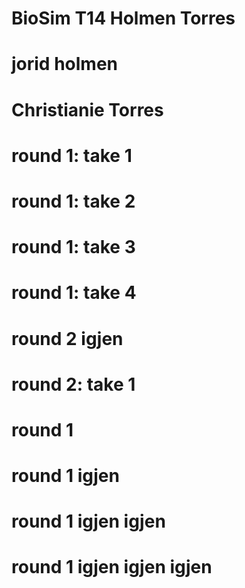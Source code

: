# BioSim T14 Holmen Torres

# jorid holmen

# Christianie Torres

# round 1: take 1
# round 1: take 2
# round 1: take 3
# round 1: take 4



# round 2 igjen


# round 2: take 1 



# round 1 
# round 1 igjen 
# round 1 igjen igjen 
# round 1 igjen igjen igjen 
